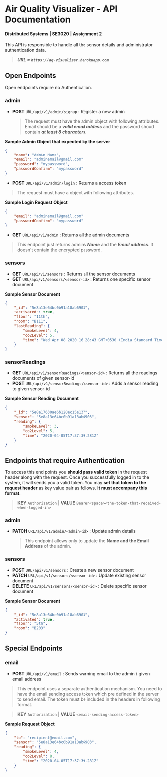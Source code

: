 # Air Quality Visualizer - API Documentation

#### Distributed Systems | SE3020 | Assignment 2

This API is responsible to handle all the sensor details and administrator authentication data.

> ***URL = `https://aq-visualizer.herokuapp.com`***

## Open Endpoints

Open endpoints require no Authentication.

### admin

-   **POST** `URL/api/v1/admin/signup` : Register a new admin
    > The request must have the admin object with following attributes. Email should be a **_valid email addess_** and the password shoud contain **_at least 8 characters_**.

**Sample Admin Object that expected by the server**

```json
{
	"name": "Admin Name",
	"email": "adminemail@gmail.com",
	"password": "mypassword",
	"passwordConfirm": "mypassword"
}
```

-   **POST** `URL/api/v1/admin/login` : Returns a access token

> The request must have a object with following attributes.

**Sample Login Request Object**

```json
{
	"email": "adminemail@gmail.com",
	"passwordConfirm": "mypassword"
}
```

-   **GET** `URL/api/v1/admin` : Returns all the admin documents

> This endpoint just returns admins **_Name_** and the **_Email address_**. It doesn't contain the encrypted password.

### sensors

-   **GET** `URL/api/v1/sensors` : Returns all the sensor documents
-   **GET** `URL/api/v1/sensors/<sensor-id>` : Returns one specific sensor document

**Sample Sensor Document**

```json
{
	"_id": "5e8a13e64bc0b91a18ab6903",
	"activated": true,
	"floor": "11th",
	"room": "B111",
	"lastReading": {
		"smokeLevel": 4,
		"co2Level": 5,
		"time": "Wed Apr 08 2020 16:28:43 GMT+0530 (India Standard Time)"
	}
}
```

### sensorReadings

-   **GET** `URL/api/v1/sensorReadings/<sensor-id>` : Returns all the readings documents of given sensor-id
-   **POST** `URL/api/v1/sensorReadings/<sensor-id>` : Adds a sensor reading to given sensor-id

**Sample Sensor Reading Document**

```json
{
	"_id": "5e8a17630ae6b120ec15e137",
	"sensor": "5e8a13e64bc0b91a18ab6903",
	"reading": {
		"smokeLevel": 3,
		"co2Level": 5,
		"time": "2020-04-05T17:37:39.281Z"
	}
}
```

## Endpoints that require Authentication

To access this end points you **should pass valid token** in the request header along with the request. Once you successfully logged in to the system, it will sends you a valid token. You may **set that token to the request header** as key value pair as follows. **It must accompany this format**.

> **KEY** `Authorization` | **VALUE** `Bearer<space><the-token-that-received-when-logged-in>`

### admin

-   **PATCH** `URL/api/v1/admin/<admin-id>` : Update admin details
    > This endpoint allows only to update the **Name and the Email Address** of the admin.

### sensors

-   **POST** `URL/api/v1/sensors` : Create a new sensor document
-   **PATCH** `URL/api/v1/sensors/<sensor-id>` : Update existing sensor document
-   **DELETE** `URL/api/v1/sensors/<sensor-id>` : Delete specific sensor document

**Sample Sensor Document**

```json
{
	"_id": "5e8a13e64bc0b91a18ab6903",
	"activated": true,
	"floor": "5th",
	"room": "B203"
}
```

## Special Endpoints

### email

-   **POST** `URL/api/v1/email` : Sends warning email to the admin / given email address

> This endpoint uses a separate authentication mechanism. You need to have the email sending access token which pre defined in the server to send email. The token must be included in the headers in following format.

> **KEY** `Authorization` | **VALUE** `<email-sending-access-token>`

**Sample Request Object**

```json
{
	"to": "recipient@email.com",
	"sensor": "5e8a13e64bc0b91a18ab6903",
	"reading": {
		"smokeLevel": 4,
		"co2Level": 8,
		"time": "2020-04-05T17:37:39.281Z"
	}
}
```
